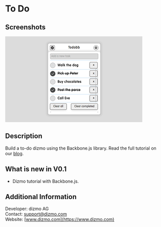 # To Do

## Screenshots

![Dizmo tutorial with Backbone.js](./Todobb.png)

## Description

Build a to-do dizmo using the Backbone.js library. Read the full tutorial on our [blog](https://www.dizmo.com/how-to-write-a-to-do-dizmo-with-backbone-js/).

## What is new in V0.1

* Dizmo tutorial with Backbone.js.

## Additional Information

Developer: dizmo AG<br>
Contact: support@dizmo.com<br>
Website: [www.dizmo.com](https://www.dizmo.com)<br>
